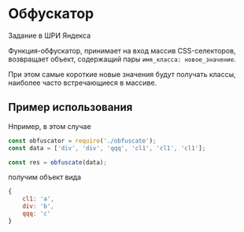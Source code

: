 # Обфускатор

Задание в ШРИ Яндекса

Функция-обфускатор, принимает на вход массив CSS-селекторов, возвращает объект, содержащий пары `имя_класса: новое_значение`.

При этом самые короткие новые значения будут получать классы, наиболее часто встречающиеся в массиве.

## Пример использования
Нпример, в этом случае
```js
const obfuscator = require('./obfuscate');
const data = ['div', 'div', 'qqq', 'cl1', 'cl1', 'cl1'];

const res = obfuscate(data);
```
получим объект вида
```js
{
    cl1: 'a',
    div: 'b',
    qqq: 'c'
}
```
